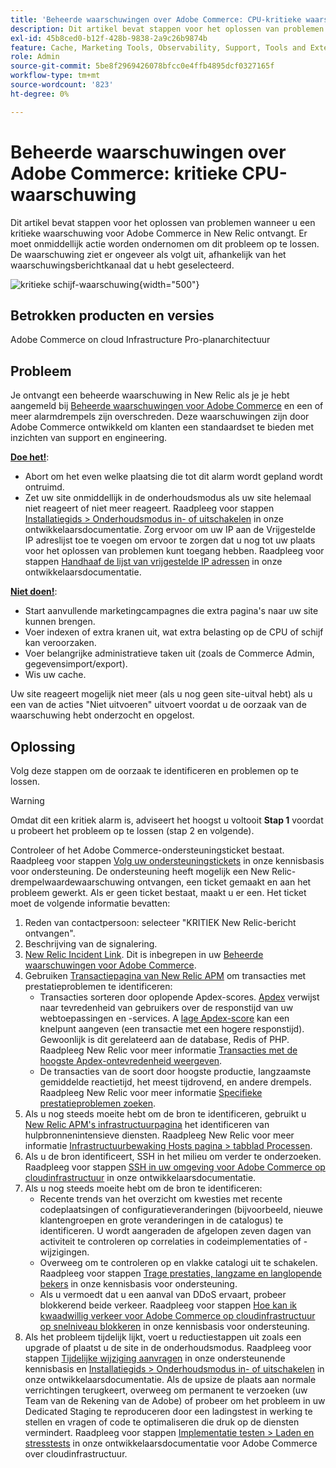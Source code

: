 ```yaml
---
title: 'Beheerde waarschuwingen over Adobe Commerce: CPU-kritieke waarschuwing'
description: Dit artikel bevat stappen voor het oplossen van problemen wanneer u een kritieke waarschuwing voor Adobe Commerce in New Relic ontvangt. Er moet onmiddellijk actie worden ondernomen om dit probleem op te lossen. De waarschuwing ziet er ongeveer als volgt uit, afhankelijk van het waarschuwingsberichtkanaal dat u hebt geselecteerd.
exl-id: 45b8ced0-b12f-428b-9838-2a9c26b9874b
feature: Cache, Marketing Tools, Observability, Support, Tools and External Services
role: Admin
source-git-commit: 5be8f2969426078bfcc0e4ffb4895dcf0327165f
workflow-type: tm+mt
source-wordcount: '823'
ht-degree: 0%

---
```


# Beheerde waarschuwingen over Adobe Commerce: kritieke CPU-waarschuwing

Dit artikel bevat stappen voor het oplossen van problemen wanneer u een kritieke waarschuwing voor Adobe Commerce in New Relic ontvangt. Er moet onmiddellijk actie worden ondernomen om dit probleem op te lossen. De waarschuwing ziet er ongeveer als volgt uit, afhankelijk van het waarschuwingsberichtkanaal dat u hebt geselecteerd.

![kritieke schijf-waarschuwing](assets/cpu-critical-magento-managed.png){width="500"}

## Betrokken producten en versies

Adobe Commerce on cloud Infrastructure Pro-planarchitectuur

## Probleem

Je ontvangt een beheerde waarschuwing in New Relic als je je hebt aangemeld bij [Beheerde waarschuwingen voor Adobe Commerce](/help/support-tools/managed-alerts-for-adobe-commerce/managed-alerts-for-magento-commerce.md) en een of meer alarmdrempels zijn overschreden. Deze waarschuwingen zijn door Adobe Commerce ontwikkeld om klanten een standaardset te bieden met inzichten van support en engineering.

<u>**Doe het!**</u>:

* Abort om het even welke plaatsing die tot dit alarm wordt gepland wordt ontruimd.
* Zet uw site onmiddellijk in de onderhoudsmodus als uw site helemaal niet reageert of niet meer reageert. Raadpleeg voor stappen [Installatiegids > Onderhoudsmodus in- of uitschakelen](https://devdocs.magento.com/guides/v2.4/install-gde/install/cli/install-cli-subcommands-maint.html?itm_source=devdocs&amp;itm_medium=search_page&amp;itm_campaign=federated_search&amp;itm_term=mainten) in onze ontwikkelaarsdocumentatie. Zorg ervoor om uw IP aan de Vrijgestelde IP adreslijst toe te voegen om ervoor te zorgen dat u nog tot uw plaats voor het oplossen van problemen kunt toegang hebben. Raadpleeg voor stappen [Handhaaf de lijst van vrijgestelde IP adressen](https://devdocs.magento.com/guides/v2.4/install-gde/install/cli/install-cli-subcommands-maint.html?itm_source=devdocs&amp;itm_medium=search_page&amp;itm_campaign=federated_search&amp;itm_term=mainten#instgde-cli-maint-exempt) in onze ontwikkelaarsdocumentatie.

<u>**Niet doen!**</u>:

* Start aanvullende marketingcampagnes die extra pagina&#39;s naar uw site kunnen brengen.
* Voer indexen of extra kranen uit, wat extra belasting op de CPU of schijf kan veroorzaken.
* Voer belangrijke administratieve taken uit (zoals de Commerce Admin, gegevensimport/export).
* Wis uw cache.

Uw site reageert mogelijk niet meer (als u nog geen site-uitval hebt) als u een van de acties &quot;Niet uitvoeren&quot; uitvoert voordat u de oorzaak van de waarschuwing hebt onderzocht en opgelost.

## Oplossing

Volg deze stappen om de oorzaak te identificeren en problemen op te lossen.

>[!WARNING]
>
>Omdat dit een kritiek alarm is, adviseert het hoogst u voltooit **Stap 1** voordat u probeert het probleem op te lossen (stap 2 en volgende).

Controleer of het Adobe Commerce-ondersteuningsticket bestaat. Raadpleeg voor stappen [Volg uw ondersteuningstickets](/help/help-center-guide/help-center/magento-help-center-user-guide.md#track-tickets) in onze kennisbasis voor ondersteuning. De ondersteuning heeft mogelijk een New Relic-drempelwaardewaarschuwing ontvangen, een ticket gemaakt en aan het probleem gewerkt. Als er geen ticket bestaat, maakt u er een. Het ticket moet de volgende informatie bevatten:

1. Reden van contactpersoon: selecteer &quot;KRITIEK New Relic-bericht ontvangen&quot;.
1. Beschrijving van de signalering.
1. [New Relic Incident Link](https://docs.newrelic.com/docs/alerts-applied-intelligence/new-relic-alerts/alert-incidents/view-violation-event-details-incidents). Dit is inbegrepen in uw [Beheerde waarschuwingen voor Adobe Commerce](/help/support-tools/managed-alerts-for-adobe-commerce/managed-alerts-for-magento-commerce.md).
1. Gebruiken [Transactiepagina van New Relic APM](https://docs.newrelic.com/docs/apm/applications-menu/monitoring/transactions-page-find-specific-performance-problems) om transacties met prestatieproblemen te identificeren:
   * Transacties sorteren door oplopende Apdex-scores. [Apdex](https://docs.newrelic.com/docs/apm/new-relic-apm/apdex/apdex-measure-user-satisfaction) verwijst naar tevredenheid van gebruikers over de responstijd van uw webtoepassingen en -services. A [lage Apdex-score](/help/support-tools/managed-alerts-for-adobe-commerce/managed-alerts-for-magento-commerce-apdex-warning-alert.md) kan een knelpunt aangeven (een transactie met een hogere responstijd). Gewoonlijk is dit gerelateerd aan de database, Redis of PHP. Raadpleeg New Relic voor meer informatie [Transacties met de hoogste Apdex-ontevredenheid weergeven](https://docs.newrelic.com/docs/apm/new-relic-apm/apdex/view-your-apdex-score#apdex-dissat).
   * De transacties van de soort door hoogste productie, langzaamste gemiddelde reactietijd, het meest tijdrovend, en andere drempels. Raadpleeg New Relic voor meer informatie [Specifieke prestatieproblemen zoeken](https://docs.newrelic.com/docs/apm/applications-menu/monitoring/transactions-page-find-specific-performance-problems).
1. Als u nog steeds moeite hebt om de bron te identificeren, gebruikt u [New Relic APM&#39;s infrastructuurpagina](https://docs.newrelic.com/docs/infrastructure/infrastructure-ui-pages/infra-hosts-ui-page) het identificeren van hulpbronnenintensieve diensten. Raadpleeg New Relic voor meer informatie [Infrastructuurbewaking Hosts pagina > tabblad Processen](https://docs.newrelic.com/docs/infrastructure/infrastructure-ui-pages/infra-hosts-ui-page/#processes).
1. Als u de bron identificeert, SSH in het milieu om verder te onderzoeken. Raadpleeg voor stappen [SSH in uw omgeving voor Adobe Commerce op cloudinfrastructuur](https://experienceleague.adobe.com/docs/commerce-cloud-service/user-guide/develop/secure-connections.html) in onze ontwikkelaarsdocumentatie.
1. Als u nog steeds moeite hebt om de bron te identificeren:
   * Recente trends van het overzicht om kwesties met recente codeplaatsingen of configuratieveranderingen (bijvoorbeeld, nieuwe klantengroepen en grote veranderingen in de catalogus) te identificeren. U wordt aangeraden de afgelopen zeven dagen van activiteit te controleren op correlaties in codeimplementaties of -wijzigingen.
   * Overweeg om te controleren op en vlakke catalogi uit te schakelen. Raadpleeg voor stappen [Trage prestaties, langzame en langlopende bekers](/help/troubleshooting/miscellaneous/slow-performance-slow-and-long-running-crons.md) in onze kennisbasis voor ondersteuning.
   * Als u vermoedt dat u een aanval van DDoS ervaart, probeer blokkerend beide verkeer. Raadpleeg voor stappen [Hoe kan ik kwaadwillig verkeer voor Adobe Commerce op cloudinfrastructuur op snelniveau blokkeren](/help/how-to/general/block-malicious-traffic-for-magento-commerce-on-fastly-level.md) in onze kennisbasis voor ondersteuning.
1. Als het probleem tijdelijk lijkt, voert u reductiestappen uit zoals een upgrade of plaatst u de site in de onderhoudsmodus. Raadpleeg voor stappen [Tijdelijke wijziging aanvragen](/help/how-to/general/how-to-request-temporary-magento-upsize.md) in onze ondersteunende kennisbasis en [Installatiegids > Onderhoudsmodus in- of uitschakelen](https://devdocs.magento.com/guides/v2.4/install-gde/install/cli/install-cli-subcommands-maint.html?itm_source=devdocs&amp;itm_medium=search_page&amp;itm_campaign=federated_search&amp;itm_term=mainten) in onze ontwikkelaarsdocumentatie. Als de upsize de plaats aan normale verrichtingen terugkeert, overweeg om permanent te verzoeken (uw Team van de Rekening van de Adobe) of probeer om het probleem in uw Dedicated Staging te reproduceren door een ladingstest in werking te stellen en vragen of code te optimaliseren die druk op de diensten vermindert. Raadpleeg voor stappen [Implementatie testen > Laden en stresstests](https://devdocs.magento.com/cloud/live/stage-prod-test.html#loadtest) in onze ontwikkelaarsdocumentatie voor Adobe Commerce over cloudinfrastructuur.

